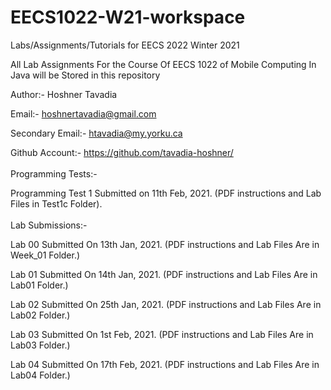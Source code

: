 # EECS1022-W21-workspace
Labs/Assignments/Tutorials for EECS 2022 Winter 2021

All Lab Assignments For the Course Of EECS 1022 of Mobile Computing In Java will be Stored in this repository

Author:- Hoshner Tavadia

Email:- hoshnertavadia@gmail.com

Secondary Email:- htavadia@my.yorku.ca

Github Account:- https://github.com/tavadia-hoshner/
  <br />
  <br />
Programming Tests:-

Programming Test 1 Submitted on 11th Feb, 2021. (PDF instructions and Lab Files in Test1c Folder).
  <br />
  <br />
Lab Submissions:-

Lab 00 Submitted On 13th Jan, 2021. (PDF instructions and Lab Files Are in Week_01 Folder.)

Lab 01 Submitted On 14th Jan, 2021. (PDF instructions and Lab Files Are in Lab01 Folder.)

Lab 02 Submitted On 25th Jan, 2021. (PDF instructions and Lab Files Are in Lab02 Folder.)

Lab 03 Submitted On 1st Feb, 2021. (PDF instructions and Lab Files Are in Lab03 Folder.)

Lab 04 Submitted On 17th Feb, 2021. (PDF instructions and Lab Files Are in Lab04 Folder.)
